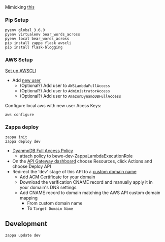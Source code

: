 Mimicking [this](https://serverlessblog.com/)

### Pip Setup

```
pyenv global 3.6.0
pyenv virtualenv bear_words_across
pyenv local bear_words_across
pip install zappa flask awscli
pip install flask-blogging
```

### AWS Setup

[Set up AWSCLI](https://docs.aws.amazon.com/cli/latest/userguide/cli-chap-getting-started.html)

- Add [new user](https://console.aws.amazon.com/iam/home#/users)
  - (Optional?) Add user to `AWSLambdaFullAccess`
  - (Optional?) Add user to `AdministratorAccess`
  - (Optional?) Add user to `AmazonDynamoDBFullAccess`

Configure local aws with new user Acess Keys:

```
aws configure
```

### Zappa deploy

```
zappa init
zappa deploy dev
```

- [DyanmoDB Full Access Policy](https://console.aws.amazon.com/iam/home#/policies/arn:aws:iam::aws:policy/AmazonDynamoDBFullAccess$serviceLevelSummary?section=attached_entities)
  - attach policy to bewo-dev-ZappaLambdaExecutionRole
- On the [API Gateway dashboard](https://us-east-2.console.aws.amazon.com/apigateway/home) choose Resources, click Actions and choose Deploy API
- Redirect the 'dev' stage of this API to a [custom domain name](https://us-east-2.console.aws.amazon.com/apigateway/home?region=us-east-2#/custom-domain-names)
    - Add [ACM Certificate](https://us-east-2.console.aws.amazon.com/acm/home) for your domain
    - Download the verification CNAME record and manually apply it in your domain's DNS settings
    - Add CNAME record to domain matching the AWS API custom domain mapping
        - From custom domain name
        - To `Target Domain Name`

## Development

```
zappa update dev
```

